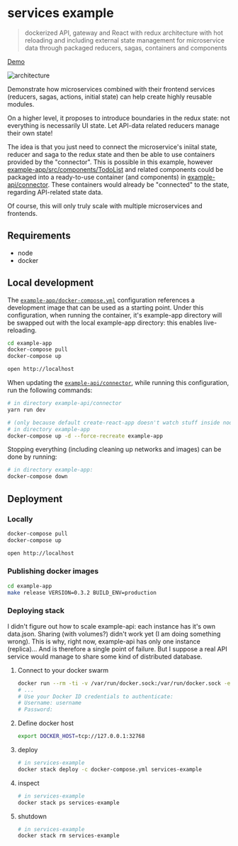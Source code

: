 # services example
> dockerized API, gateway and React with redux architecture with hot reloading and including external state management for microservice data through packaged reducers, sagas, containers and components

[Demo](http://services-external-1mlixwq6c5yo4-196035142.eu-central-1.elb.amazonaws.com/)

![architecture](https://docs.google.com/drawings/d/1_FSdF3uUWhf-c5ww5YlPhq6uFXQjPu2JZ4491tKqq00/pub?w=1671&h=835)

Demonstrate how microservices combined with their frontend services (reducers, sagas, actions, initial state) can help create highly reusable modules.

On a higher level, it proposes to introduce boundaries in the redux state: not everything is necessarily UI state. Let API-data related reducers manage their own state!

The idea is that you just need to connect the microservice's iniital state, reducer and saga to the redux state and then be able to use containers provided by the "connector".
This is possible in this example, however [example-app/src/components/TodoList](https://github.com/tmf/services-example/blob/master/example-app/src/components/TodoList) and related components could be packaged into a ready-to-use container (and components) in [example-api/connector](https://github.com/tmf/services-example/blob/master/example-api/connector). These containers would already be "connected" to the state, regarding API-related state data.

Of course, this will only truly scale with multiple microservices and frontends.

## Requirements
- node
- docker

## Local development

The [`example-app/docker-compose.yml`](https://github.com/tmf/services-example/blob/master/example-app/docker-compose.yml) configuration references a development image that can be used as a starting point.
Under this configuration, when running the container, it's example-app directory will be swapped out with the local example-app directory: this enables live-reloading.
```sh
cd example-app
docker-compose pull
docker-compose up

open http://localhost
```

When updating the [`example-api/connector`](https://github.com/tmf/services-example/blob/master/example-api/connector), while running this configuration, run the following commands:
```sh
# in directory example-api/connector
yarn run dev

# (only because default create-react-app doesn't watch stuff inside node_modules without ejecting)
# in directory example-app
docker-compose up -d --force-recreate example-app
```

Stopping everything (including cleaning up networks and images) can be done by running:
```sh
# in directory example-app:
docker-compose down
```
## Deployment

### Locally
```sh
docker-compose pull
docker-compose up

open http://localhost
```

### Publishing docker images

```sh
cd example-app
make release VERSION=0.3.2 BUILD_ENV=production
```

### Deploying stack

I didn't figure out how to scale example-api: each instance has it's own data.json.
Sharing (with volumes?) didn't work yet (I am doing something wrong).
This is why, right now, example-api has only one instance (replica)... And is therefore a single point of failure. But I suppose a real API service would manage to share some kind of distributed database.

1. Connect to your docker swarm
   ```sh
   docker run --rm -ti -v /var/run/docker.sock:/var/run/docker.sock -e DOCKER_HOST dockercloud/client username/swarm
   # ...
   # Use your Docker ID credentials to authenticate:
   # Username: username
   # Password:
   ```
2. Define docker host
   ```sh
   export DOCKER_HOST=tcp://127.0.0.1:32768
   ```
3. deploy
   ```sh
   # in services-example
   docker stack deploy -c docker-compose.yml services-example
   ```
3. inspect
   ```sh
   # in services-example
   docker stack ps services-example
   ```
3. shutdown
   ```sh
   # in services-example
   docker stack rm services-example
   ```